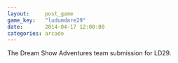 ```yaml
---
layout:     post_game
game_key:   "ludumdare29"
date:       2014-04-17 12:00:00
categories: arcade
---
```


The Dream Show Adventures team submission for LD29.
